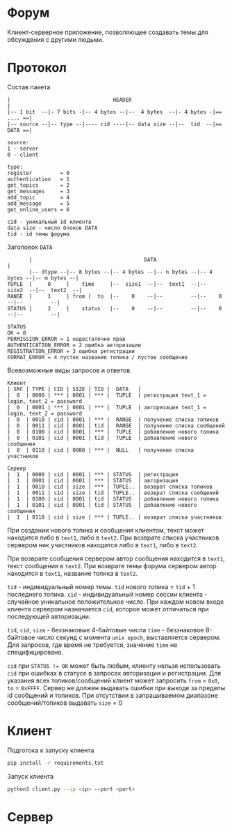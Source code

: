 # Форум
Клиент-серверное приложение, позволяющее создавать темы для обсуждения с другими людьми.

# Протокол
Состав пакета
```
|                                 HEADER                                     |
|-- 1 bit  --|- 7 bits -|-- 4 bytes --|--  4 bytes  --|- 4 bytes -|== .... ==|
|-- source --|-- type --|---- cid ----|-- data size --|--  tid  --|== DATA ==|

source:
1 - server
0 - client

type:
register         = 0
authentication   = 1
get_topics       = 2
get_messages     = 3
add_topic        = 4
add_message      = 5
get_online_users = 6

cid - уникальный id клиента
data size - число блоков DATA
tid - id темы форума
```

Заголовок `DATA`
```
       |                                    DATA                                         |
       |-- dtype --|-- 8 bytes --|-- 4 bytes --|-- n bytes --|-- 4 bytes --|-- m bytes --|
TUPLE  |     0     |    time     |--  size1  --|--  text1  --|--  size2  --|--  text2  --|
RANGE  |     1     | from |  to  |--    0    --|--         --|--    0    --|--         --|
STATUS |     2     |    status   |--    0    --|--         --|--    0    --|--         --|

STATUS
OK = 0
PERMISSION_ERROR = 1 недостаточно прав
AUTHENTICATION_ERROR = 2 oшибка авторизации
REGISTRATION_ERROR = 3 ошибка регистрации
FORMAT_ERROR = 4 пустое название топика / пустое сообщение
```

Всевозможные виды запросов и ответов
```
Клиент
| SRC | TYPE | CID | SIZE | TID |  DATA   |
|  0  | 0000 | *** | 0001 | *** |  TUPLE  | регистрация text_1 = login, text_2 = password
|  0  | 0001 | *** | 0001 | *** |  TUPLE  | авторизация text_1 = login, text_2 = password
|  0  | 0010 | cid | 0001 | *** |  RANGE  | получение списка топиков
|  0  | 0011 | cid | 0001 | tid |  RANGE  | получение списка сообщений
|  0  | 0100 | cid | 0001 | *** |  TUPLE  | добавление нового топика
|  0  | 0101 | cid | 0001 | tid |  TUPLE  | добавление нового сообщения
|  0  | 0110 | cid | 0000 | *** |  NULL   | получение списка участников

Сервер
|  1  | 0000 | cid | 0001 | *** | STATUS  | регистрация
|  1  | 0001 | cid | 0001 | *** | STATUS  | авторизация
|  1  | 0010 | cid | size | *** | TUPLE.. | возврат списка топиков
|  1  | 0011 | cid | size | tid | TUPLE.. | возврат списка сообщений
|  1  | 0100 | cid | 0001 | tid | STATUS  | добавление нового топика
|  1  | 0101 | cid | 0001 | tid | STATUS  | добавление нового сообщения
|  1  | 0110 | cid | size | *** | TUPLE.. | возврат списка участников
```

При создании нового топика и сообщения клиентом, текст может находится либо в `text1`, либо в `text2`.
При возврате списка участников сервером ник участников находится либо в `text1`, либо в `text2`.

При возврате сообщения сервером автор сообщения находится в `text1`, текст сообщения в `text2`.
При возврате темы форума сервером автор находится в `text1`, название топика в `text2`.

`tid` - индивидуальный номер темы. `tid` нового топика = `tid` + 1 последнего топика.
`cid` - индивидуальный номер сессии клиента - случайное уникальное положительное число.
При каждом новом входе клиента сервером назначается `cid`, которое может отличаться при последующей авторизации.

`tid`, `cid`, `size` - беззнаковые 4-байтовые числа
`time` - беззнаковое 8-байтовое число секунд с момента `unix epoch`, выставляется сервером.
Для запросов, где время не требуется, значение `time` не специфицировано.

`cid` при `STATUS != ОК` может быть любым, клиенту нельзя использовать `cid` при ошибках в статусе в запросах авторизации и регистрации.
Для указания всех топиков/сообщений клиент может запросить `from` = `0x0`, `to` = `0xFFFF`. Сервер не должен выдавать
ошибки при выходе за пределы id сообщений и топиков. При отсутствии в запрашиваемом диапазоне сообщений/топиков выдавать `size` = 0

# Клиент
Подготока к запуску клиента
```bash
pip install -r requirements.txt
```

Запуск клиента
```bash
python3 client.py --ip <ip> --port <port>
```

# Сервер
